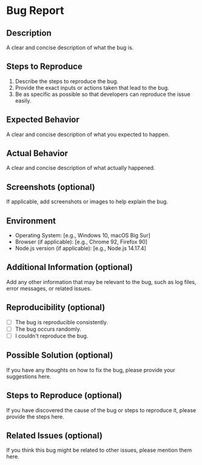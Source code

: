# Bug Report

## Description

A clear and concise description of what the bug is.

## Steps to Reproduce

1. Describe the steps to reproduce the bug.
2. Provide the exact inputs or actions taken that lead to the bug.
3. Be as specific as possible so that developers can reproduce the issue easily.

## Expected Behavior

A clear and concise description of what you expected to happen.

## Actual Behavior

A clear and concise description of what actually happened.

## Screenshots (optional)

If applicable, add screenshots or images to help explain the bug.

## Environment

- Operating System: [e.g., Windows 10, macOS Big Sur]
- Browser (if applicable): [e.g., Chrome 92, Firefox 90]
- Node.js version (if applicable): [e.g., Node.js 14.17.4]

## Additional Information (optional)

Add any other information that may be relevant to the bug, such as log files, error messages, or related issues.

## Reproducibility (optional)

- [ ] The bug is reproducible consistently.
- [ ] The bug occurs randomly.
- [ ] I couldn't reproduce the bug.

## Possible Solution (optional)

If you have any thoughts on how to fix the bug, please provide your suggestions here.

## Steps to Reproduce (optional)

If you have discovered the cause of the bug or steps to reproduce it, please provide the steps here.

## Related Issues (optional)

If you think this bug might be related to other issues, please mention them here.

